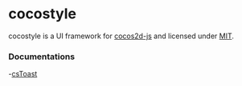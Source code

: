 cocostyle
=========

cocostyle is a UI framework for [cocos2d-js](https://github.com/cocos2d/cocos2d-js) and licensed under [MIT](./LICENSE).

### Documentations

-[csToast](doc/csToast.md)